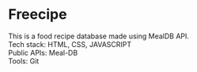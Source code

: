 # Freecipe #

This is a food recipe database made using MealDB API.<br>
Tech stack: HTML, CSS, JAVASCRIPT <br>
Public APIs: Meal-DB <br>
Tools: Git
